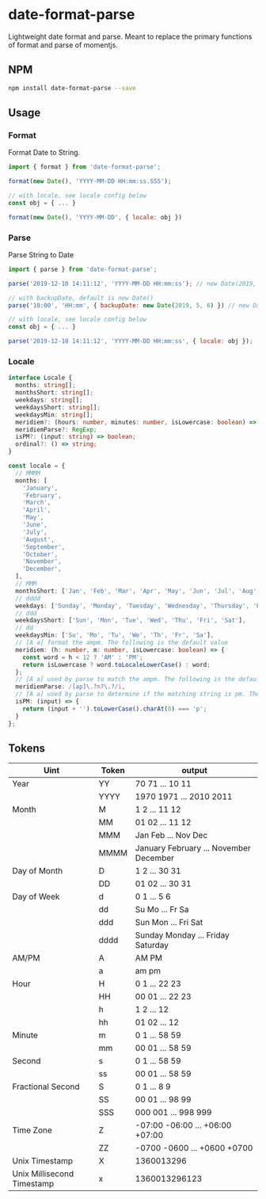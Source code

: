 # date-format-parse

Lightweight date format and parse. Meant to replace the primary functions of format and parse of momentjs.

## NPM

```bash
npm install date-format-parse --save
```

## Usage

### Format

Format Date to String.

```js
import { format } from 'date-format-parse';

format(new Date(), 'YYYY-MM-DD HH:mm:ss.SSS');

// with locale, see locale config below
const obj = { ... }

format(new Date(), 'YYYY-MM-DD', { locale: obj })

```

### Parse

Parse String to Date

```js
import { parse } from 'date-format-parse';

parse('2019-12-10 14:11:12', 'YYYY-MM-DD HH:mm:ss'); // new Date(2019, 11, 10, 14, 11, 12)

// with backupDate, default is new Date()
parse('10:00', 'HH:mm', { backupDate: new Date(2019, 5, 6) }) // new Date(2019, 5, 6, 10)

// with locale, see locale config below
const obj = { ... }

parse('2019-12-10 14:11:12', 'YYYY-MM-DD HH:mm:ss', { locale: obj });

```

### Locale

```ts
interface Locale {
  months: string[];
  monthsShort: string[];
  weekdays: string[];
  weekdaysShort: string[];
  weekdaysMin: string[];
  meridiem?: (hours: number, minutes: number, isLowercase: boolean) => string;
  meridiemParse?: RegExp;
  isPM?: (input: string) => boolean;
  ordinal?: () => string;
}

const locale = {
  // MMMM
  months: [
    'January',
    'February',
    'March',
    'April',
    'May',
    'June',
    'July',
    'August',
    'September',
    'October',
    'November',
    'December',
  ],
  // MMM
  monthsShort: ['Jan', 'Feb', 'Mar', 'Apr', 'May', 'Jun', 'Jul', 'Aug', 'Sep', 'Oct', 'Nov', 'Dec'],
  // dddd
  weekdays: ['Sunday', 'Monday', 'Tuesday', 'Wednesday', 'Thursday', 'Friday', 'Saturday'],
  // ddd
  weekdaysShort: ['Sun', 'Mon', 'Tue', 'Wed', 'Thu', 'Fri', 'Sat'],
  // dd
  weekdaysMin: ['Su', 'Mo', 'Tu', 'We', 'Th', 'Fr', 'Sa'],
  // [A a] format the ampm. The following is the default value
  meridiem: (h: number, m: number, isLowercase: boolean) => {
    const word = h < 12 ? 'AM' : 'PM';
    return isLowercase ? word.toLocaleLowerCase() : word;
  };
  // [A a] used by parse to match the ampm. The following is the default value
  meridiemParse: /[ap]\.?m?\.?/i,
  // [A a] used by parse to determine if the matching string is pm. The following is the default value
  isPM: (input) => {
    return (input + '').toLowerCase().charAt(0) === 'p';
  }
};
```

## Tokens

| Uint                       | Token | output                                 |
| -------------------------- | ----- | -------------------------------------- |
| Year                       | YY    | 70 71 ... 10 11                        |
|                            | YYYY  | 1970 1971 ... 2010 2011                |
| Month                      | M     | 1 2 ... 11 12                          |
|                            | MM    | 01 02 ... 11 12                        |
|                            | MMM   | Jan Feb ... Nov Dec                    |
|                            | MMMM  | January February ... November December |
| Day of Month               | D     | 1 2 ... 30 31                          |
|                            | DD    | 01 02 ... 30 31                        |
| Day of Week                | d     | 0 1 ... 5 6                            |
|                            | dd    | Su Mo ... Fr Sa                        |
|                            | ddd   | Sun Mon ... Fri Sat                    |
|                            | dddd  | Sunday Monday ... Friday Saturday      |
| AM/PM                      | A     | AM PM                                  |
|                            | a     | am pm                                  |
| Hour                       | H     | 0 1 ... 22 23                          |
|                            | HH    | 00 01 ... 22 23                        |
|                            | h     | 1 2 ... 12                             |
|                            | hh    | 01 02 ... 12                           |
| Minute                     | m     | 0 1 ... 58 59                          |
|                            | mm    | 00 01 ... 58 59                        |
| Second                     | s     | 0 1 ... 58 59                          |
|                            | ss    | 00 01 ... 58 59                        |
| Fractional Second          | S     | 0 1 ... 8 9                            |
|                            | SS    | 00 01 ... 98 99                        |
|                            | SSS   | 000 001 ... 998 999                    |
| Time Zone                  | Z     | -07:00 -06:00 ... +06:00 +07:00        |
|                            | ZZ    | -0700 -0600 ... +0600 +0700            |
| Unix Timestamp             | X     | 1360013296                             |
| Unix Millisecond Timestamp | x     | 1360013296123                          |
